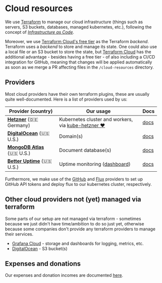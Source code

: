 # Cloud resources

We use [Terraform](https://www.terraform.io/) to manage our cloud infrastructure (things such as servers, S3 buckets, databases, managed kubernetes, etc.), following the concept of *[Infrastructure as Code](https://en.wikipedia.org/wiki/Infrastructure_as_code)*.

Moreover, we use [Terraform Cloud's free tier](https://www.terraform.io/cloud) as the Terraform _backend_. Terraform uses a _backend_ to store and manage its state. One could also use a local file or an S3 bucket to store the state, but [Terraform Cloud](https://www.terraform.io/cloud) has the additional advantage - besides having a free tier - of also including a CI/CD integration for GitHub, meaning that changes will be applied automatically as soon as we merge a PR affecting files in the `/cloud-resources` directory.

## Providers

Most cloud providers have their own terraform plugins, these are usually quite well-documented. Here is a list of providers used by us:

| Provider (country) | Our usage | Docs |
| ------------------ | --------- | -------------- |
| **[Hetzner](https://www.ovh.com/public-cloud)** (:de: Germany) | Kubernetes cluster and workers, via [kube-hetzner ❤️](https://github.com/kube-hetzner/terraform-hcloud-kube-hetzner) | [docs](https://github.com/kube-hetzner/terraform-hcloud-kube-hetzner/blob/master/docs/terraform.md) |
| **[DigitalOcean](https://www.digitalocean.com/)** (:us: U.S.) | Domain(s) | [docs](https://registry.terraform.io/providers/digitalocean/digitalocean/latest/docs) |
| **[MongoDB Atlas](https://www.mongodb.com/atlas)** (:us: U.S.) | Document database(s) | [docs](https://registry.terraform.io/providers/mongodb/mongodbatlas/latest/docs) |
| **[Better Uptime](https://betteruptime.com)** (:us: U.S.) | Uptime monitoring ([dashboard](https://public-transport.betteruptime.com/)) | [docs](https://registry.terraform.io/providers/BetterStackHQ/better-uptime/latest/docs) |

Furthermore, we make use of the [GitHub](https://registry.terraform.io/providers/integrations/github/latest/docs) and [Flux](https://registry.terraform.io/providers/fluxcd/flux/latest/docs) providers to set up GitHub API tokens and deploy flux to our kubernetes cluster, respectively.

## Other cloud providers not (yet) managed via terraform

Some parts of our setup are not managed via terraform - sometimes because we just didn't have time/ambition to do so just yet, otherwise because some companies don't provide any terraform providers to manage their services.

- [Grafana Cloud](https://grafana.com/products/cloud) - storage and dashboards for logging, metrics, etc.
- [DigitalOcean](https://www.digitalocean.com/) - S3 bucket(s)

## Expenses and donations

Our expenses and donation incomes are documented [here](./expenses/readme.md).
